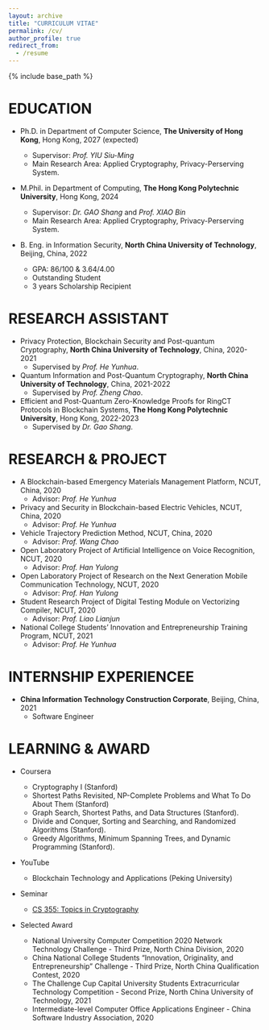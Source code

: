 ```yaml
---
layout: archive
title: "CURRICULUM VITAE"
permalink: /cv/
author_profile: true
redirect_from:
  - /resume
---
```


{% include base_path %}

EDUCATION
======
* Ph.D. in Department of Computer Science, **The University of Hong Kong**, Hong Kong, 2027 (expected)
   * Supervisor: *Prof. YIU Siu-Ming*
   * Main Research Area: Applied Cryptography, Privacy-Perserving System.
     
* M.Phil. in Department of Computing, **The Hong Kong Polytechnic University**, Hong Kong, 2024
   * Supervisor: *Dr. GAO Shang* and *Prof. XIAO Bin*
   * Main Research Area: Applied Cryptography, Privacy-Perserving System.

* B. Eng. in Information Security, **North China University of Technology**, Beijing, China, 2022
   * GPA: 86/100 & 3.64/4.00
   * Outstanding Student
   * 3 years Scholarship Recipient


RESEARCH ASSISTANT
======
* Privacy Protection, Blockchain Security and Post-quantum Cryptography, **North China University of Technology**, China, 2020-2021
   * Supervised by *Prof. He Yunhua*.
* Quantum Information and Post-Quantum Cryptography, **North China University of Technology**, China, 2021-2022
   * Supervised by *Prof. Zheng Chao*.
* Efficient and Post-Quantum Zero-Knowledge Proofs for RingCT Protocols in Blockchain Systems, **The Hong Kong Polytechnic University**, Hong Kong, 2022-2023
   * Supervised by *Dr. Gao Shang*.

RESEARCH & PROJECT
======
* A Blockchain-based Emergency Materials Management Platform, NCUT, China, 2020
   * Advisor: *Prof. He Yunhua*
* Privacy and Security in Blockchain-based Electric Vehicles, NCUT, China, 2020
   * Advisor: *Prof. He Yunhua*
* Vehicle Trajectory Prediction Method, NCUT, China, 2020
   * Advisor: *Prof. Wang Chao*
* Open Laboratory Project of Artificial Intelligence on Voice Recognition, NCUT, 2020
   * Advisor: *Prof. Han Yulong*
* Open Laboratory Project of Research on the Next Generation Mobile Communication Technology, NCUT, 2020
   * Advisor: *Prof. Han Yulong*
* Student Research Project of Digital Testing Module on Vectorizing Compiler, NCUT, 2020 
   * Advisor: *Prof. Liao Lianjun*
* National College Students’ Innovation and Entrepreneurship Training Program, NCUT, 2021
   * Advisor: *Prof. He Yunhua*
  
  
INTERNSHIP EXPERIENCEE
======
* **China Information Technology Construction Corporate**, Beijing, China, 2021
   * Software Engineer
  
LEARNING & AWARD
======

* Coursera
   * Cryptography I (Stanford)
   * Shortest Paths Revisited, NP-Complete Problems and What To Do About Them (Stanford)
   * Graph Search, Shortest Paths, and Data Structures (Stanford).
   * Divide and Conquer, Sorting and Searching, and Randomized Algorithms (Stanford).
   * Greedy Algorithms, Minimum Spanning Trees, and Dynamic Programming (Stanford).

* YouTube
   * Blockchain Technology and Applications (Peking University)
   
* Seminar
   * [CS 355: Topics in Cryptography](https://crypto.stanford.edu/cs355/22sp/)

* Selected Award
   * National University Computer Competition 2020 Network Technology Challenge - Third Prize, North China Division, 2020
   * China National College Students “Innovation, Originality, and Entrepreneurship” Challenge - Third Prize, North China Qualification Contest, 2020
   * The Challenge Cup Capital University Students Extracurricular Technology Competition - Second Prize, North China University of Technology, 2021
   * Intermediate-level Computer Office Applications Engineer - China Software Industry Association, 2020
